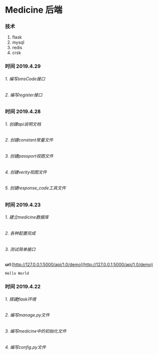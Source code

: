 # Medicine 后端
### 技术

1. flask
2. mysql
3. redis
4. crsk


### 时间 2019.4.29
###### 1. 编写smsCode接口
###### 2. 编写register接口


### 时间 2019.4.28
###### 1. 创建api说明文档
###### 2. 创建constant常量文件
###### 3. 创建passport视图文件
###### 4. 创建verity视图文件
###### 5. 创建response_code工具文件

### 时间 2019.4.23 
###### 1. 建立medicine数据库
###### 2. 各种配置完成
###### 3. 测试简单接口
**url**:[http://127.0.0.1:5000/api/1.0/demo](http://127.0.0.1:5000/api/1.0/demo)
```
Hello World
```

### 时间 2019.4.22
###### 1. 搭建flask环境
###### 2. 编写manage.py文件
###### 3. 编写medicine中的初始化文件
###### 4. 编写config.py文件

